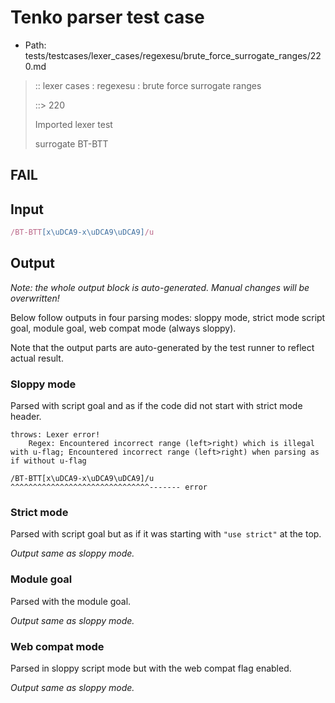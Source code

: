 # Tenko parser test case

- Path: tests/testcases/lexer_cases/regexesu/brute_force_surrogate_ranges/220.md

> :: lexer cases : regexesu : brute force surrogate ranges
>
> ::> 220
>
> Imported lexer test
>
> surrogate BT-BTT

## FAIL

## Input

`````js
/BT-BTT[x\uDCA9-x\uDCA9\uDCA9]/u
`````

## Output

_Note: the whole output block is auto-generated. Manual changes will be overwritten!_

Below follow outputs in four parsing modes: sloppy mode, strict mode script goal, module goal, web compat mode (always sloppy).

Note that the output parts are auto-generated by the test runner to reflect actual result.

### Sloppy mode

Parsed with script goal and as if the code did not start with strict mode header.

`````
throws: Lexer error!
    Regex: Encountered incorrect range (left>right) which is illegal with u-flag; Encountered incorrect range (left>right) when parsing as if without u-flag

/BT-BTT[x\uDCA9-x\uDCA9\uDCA9]/u
^^^^^^^^^^^^^^^^^^^^^^^^^^^^^^^------- error
`````

### Strict mode

Parsed with script goal but as if it was starting with `"use strict"` at the top.

_Output same as sloppy mode._

### Module goal

Parsed with the module goal.

_Output same as sloppy mode._

### Web compat mode

Parsed in sloppy script mode but with the web compat flag enabled.

_Output same as sloppy mode._
